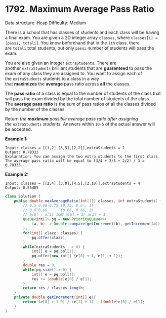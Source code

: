 # 1792. Maximum Average Pass Ratio

Data structure: Heap
Difficulty: Medium

There is a school that has classes of students and each class will be having a final exam. You are given a 2D integer array `classes`, where `classes[i] = [passi, totali]`. You know beforehand that in the `ith` class, there are `totali` total students, but only `passi` number of students will pass the exam.

You are also given an integer `extraStudents`. There are another `extraStudents` brilliant students that are **guaranteed** to pass the exam of any class they are assigned to. You want to assign each of the `extraStudents` students to a class in a way that **maximizes** the **average** pass ratio across **all** the classes.

The **pass ratio** of a class is equal to the number of students of the class that will pass the exam divided by the total number of students of the class. The **average pass ratio** is the sum of pass ratios of all the classes divided by the number of the classes.

Return *the **maximum** possible average pass ratio after assigning the* `extraStudents` *students.* Answers within `10-5` of the actual answer will be accepted.

**Example 1:**

```
Input: classes = [[1,2],[3,5],[2,2]],extraStudents = 2
Output: 0.78333
Explanation: You can assign the two extra students to the first class. The average pass ratio will be equal to (3/4 + 3/5 + 2/2) / 3 = 0.78333.

```

**Example 2:**

```
Input: classes = [[2,4],[3,9],[4,5],[2,10]],extraStudents = 4
Output: 0.53485
```

```java
class Solution {
    public double maxAverageRatio(int[][] classes, int extraStudents) {
        // 0.5 0.66 0.75 (0,75, 0.6 , 1)
        // 0.6 0.66      (0.66, 0.66, 1)
        // a[0] / a[1] 比較 a[0] + 1/ a[1] + 1
        Queue<int[]> pq = new PriorityQueue<>(
            (a, b) -> Double.compare(getIncrement(b), getIncrement(a))
        ); 
        for(int[] clazz: classes) {
            pq.offer(clazz);
        }
        while(extraStudents-- > 0) {
            int[] e = pq.poll();
            pq.offer(new int[] {e[0] + 1, e[1] + 1});
        }
        double res = 0;
        while(pq.size() > 0) {
            int[] e = pq.poll();
            res += (double)e[0] / e[1];
        }
        return res / classes.length;
    }
    private double getIncrement(int[] e){
        return (e[0] + 1.0) / (e[1] + 1) - (double)e[0] / e[1];
    }
}
```